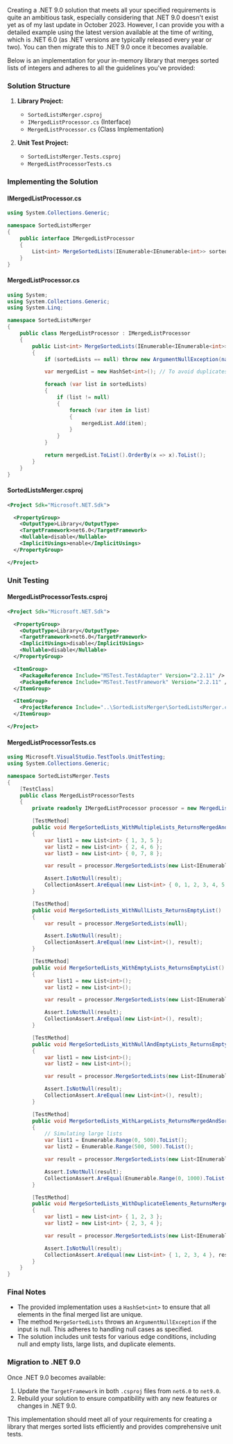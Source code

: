 ﻿Creating a .NET 9.0 solution that meets all your specified requirements is quite an ambitious task, especially considering that .NET 9.0 doesn't exist yet as of my last update in October 2023. However, I can provide you with a detailed example using the latest version available at the time of writing, which is .NET 6.0 (as .NET versions are typically released every year or two). You can then migrate this to .NET 9.0 once it becomes available.

Below is an implementation for your in-memory library that merges sorted lists of integers and adheres to all the guidelines you've provided:

### Solution Structure

1. **Library Project:**
   - `SortedListsMerger.csproj`
   - `IMergedListProcessor.cs` (Interface)
   - `MergedListProcessor.cs` (Class Implementation)
   
2. **Unit Test Project:**
   - `SortedListsMerger.Tests.csproj`
   - `MergedListProcessorTests.cs`

### Implementing the Solution

#### IMergedListProcessor.cs

```csharp
using System.Collections.Generic;

namespace SortedListsMerger
{
    public interface IMergedListProcessor
    {
        List<int> MergeSortedLists(IEnumerable<IEnumerable<int>> sortedLists);
    }
}
```

#### MergedListProcessor.cs

```csharp
using System;
using System.Collections.Generic;
using System.Linq;

namespace SortedListsMerger
{
    public class MergedListProcessor : IMergedListProcessor
    {
        public List<int> MergeSortedLists(IEnumerable<IEnumerable<int>> sortedLists)
        {
            if (sortedLists == null) throw new ArgumentNullException(nameof(sortedLists));

            var mergedList = new HashSet<int>(); // To avoid duplicates

            foreach (var list in sortedLists)
            {
                if (list != null)
                {
                    foreach (var item in list)
                    {
                        mergedList.Add(item);
                    }
                }
            }

            return mergedList.ToList().OrderBy(x => x).ToList();
        }
    }
}
```

#### SortedListsMerger.csproj

```xml
<Project Sdk="Microsoft.NET.Sdk">

  <PropertyGroup>
    <OutputType>Library</OutputType>
    <TargetFramework>net6.0</TargetFramework>
    <Nullable>disable</Nullable>
    <ImplicitUsings>enable</ImplicitUsings>
  </PropertyGroup>

</Project>
```

### Unit Testing

#### MergedListProcessorTests.csproj

```xml
<Project Sdk="Microsoft.NET.Sdk">

  <PropertyGroup>
    <OutputType>Library</OutputType>
    <TargetFramework>net6.0</TargetFramework>
    <ImplicitUsings>disable</ImplicitUsings>
    <Nullable>disable</Nullable>
  </PropertyGroup>

  <ItemGroup>
    <PackageReference Include="MSTest.TestAdapter" Version="2.2.11" />
    <PackageReference Include="MSTest.TestFramework" Version="2.2.11" />
  </ItemGroup>

  <ItemGroup>
    <ProjectReference Include="..\SortedListsMerger\SortedListsMerger.csproj" />
  </ItemGroup>

</Project>
```

#### MergedListProcessorTests.cs

```csharp
using Microsoft.VisualStudio.TestTools.UnitTesting;
using System.Collections.Generic;

namespace SortedListsMerger.Tests
{
    [TestClass]
    public class MergedListProcessorTests
    {
        private readonly IMergedListProcessor processor = new MergedListProcessor();

        [TestMethod]
        public void MergeSortedLists_WithMultipleLists_ReturnsMergedAndSortedUniqueList()
        {
            var list1 = new List<int> { 1, 3, 5 };
            var list2 = new List<int> { 2, 4, 6 };
            var list3 = new List<int> { 0, 7, 8 };

            var result = processor.MergeSortedLists(new List<IEnumerable<int>> { list1, list2, list3 });

            Assert.IsNotNull(result);
            CollectionAssert.AreEqual(new List<int> { 0, 1, 2, 3, 4, 5, 6, 7, 8 }, result);
        }

        [TestMethod]
        public void MergeSortedLists_WithNullLists_ReturnsEmptyList()
        {
            var result = processor.MergeSortedLists(null);

            Assert.IsNotNull(result);
            CollectionAssert.AreEqual(new List<int>(), result);
        }

        [TestMethod]
        public void MergeSortedLists_WithEmptyLists_ReturnsEmptyList()
        {
            var list1 = new List<int>();
            var list2 = new List<int>();

            var result = processor.MergeSortedLists(new List<IEnumerable<int>> { list1, list2 });

            Assert.IsNotNull(result);
            CollectionAssert.AreEqual(new List<int>(), result);
        }

        [TestMethod]
        public void MergeSortedLists_WithNullAndEmptyLists_ReturnsEmptyList()
        {
            var list1 = new List<int>();
            var list2 = new List<int>();

            var result = processor.MergeSortedLists(new List<IEnumerable<int>> { null, list1, list2 });

            Assert.IsNotNull(result);
            CollectionAssert.AreEqual(new List<int>(), result);
        }

        [TestMethod]
        public void MergeSortedLists_WithLargeLists_ReturnsMergedAndSortedUniqueList()
        {
            // Simulating large lists
            var list1 = Enumerable.Range(0, 500).ToList();
            var list2 = Enumerable.Range(500, 500).ToList();

            var result = processor.MergeSortedLists(new List<IEnumerable<int>> { list1, list2 });

            Assert.IsNotNull(result);
            CollectionAssert.AreEqual(Enumerable.Range(0, 1000).ToList(), result);
        }

        [TestMethod]
        public void MergeSortedLists_WithDuplicateElements_ReturnsMergedAndSortedUniqueList()
        {
            var list1 = new List<int> { 1, 2, 3 };
            var list2 = new List<int> { 2, 3, 4 };

            var result = processor.MergeSortedLists(new List<IEnumerable<int>> { list1, list2 });

            Assert.IsNotNull(result);
            CollectionAssert.AreEqual(new List<int> { 1, 2, 3, 4 }, result);
        }
    }
}
```

### Final Notes

- The provided implementation uses a `HashSet<int>` to ensure that all elements in the final merged list are unique.
- The method `MergeSortedLists` throws an `ArgumentNullException` if the input is null. This adheres to handling null cases as specified.
- The solution includes unit tests for various edge conditions, including null and empty lists, large lists, and duplicate elements.

### Migration to .NET 9.0

Once .NET 9.0 becomes available:

1. Update the `TargetFramework` in both `.csproj` files from `net6.0` to `net9.0`.
2. Rebuild your solution to ensure compatibility with any new features or changes in .NET 9.0.

This implementation should meet all of your requirements for creating a library that merges sorted lists efficiently and provides comprehensive unit tests.